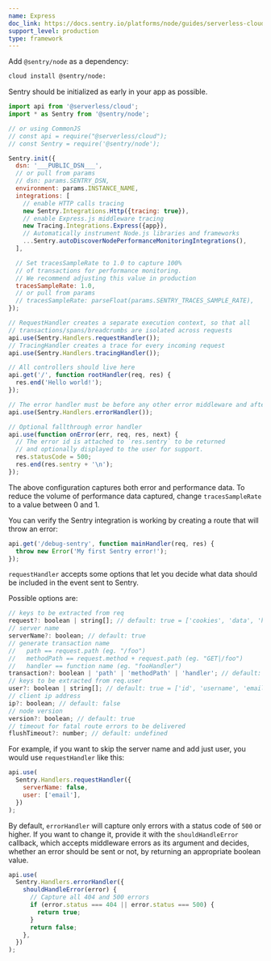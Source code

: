 ```yaml
---
name: Express
doc_link: https://docs.sentry.io/platforms/node/guides/serverless-cloud/
support_level: production
type: framework
---
```


Add `@sentry/node` as a dependency:

```bash
cloud install @sentry/node:
```

Sentry should be initialized as early in your app as possible.

```javascript
import api from '@serverless/cloud';
import * as Sentry from '@sentry/node';

// or using CommonJS
// const api = require("@serverless/cloud");
// const Sentry = require('@sentry/node');

Sentry.init({
  dsn: '___PUBLIC_DSN___',
  // or pull from params
  // dsn: params.SENTRY_DSN,
  environment: params.INSTANCE_NAME,
  integrations: [
    // enable HTTP calls tracing
    new Sentry.Integrations.Http({tracing: true}),
    // enable Express.js middleware tracing
    new Tracing.Integrations.Express({app}),
    // Automatically instrument Node.js libraries and frameworks
    ...Sentry.autoDiscoverNodePerformanceMonitoringIntegrations(),
  ],

  // Set tracesSampleRate to 1.0 to capture 100%
  // of transactions for performance monitoring.
  // We recommend adjusting this value in production
  tracesSampleRate: 1.0,
  // or pull from params
  // tracesSampleRate: parseFloat(params.SENTRY_TRACES_SAMPLE_RATE),
});

// RequestHandler creates a separate execution context, so that all
// transactions/spans/breadcrumbs are isolated across requests
api.use(Sentry.Handlers.requestHandler());
// TracingHandler creates a trace for every incoming request
api.use(Sentry.Handlers.tracingHandler());

// All controllers should live here
api.get('/', function rootHandler(req, res) {
  res.end('Hello world!');
});

// The error handler must be before any other error middleware and after all controllers
api.use(Sentry.Handlers.errorHandler());

// Optional fallthrough error handler
api.use(function onError(err, req, res, next) {
  // The error id is attached to `res.sentry` to be returned
  // and optionally displayed to the user for support.
  res.statusCode = 500;
  res.end(res.sentry + '\n');
});
```

The above configuration captures both error and performance data. To reduce the volume of performance data captured, change `tracesSampleRate` to a value between 0 and 1.

You can verify the Sentry integration is working by creating a route that will throw an error:

```javascript
api.get('/debug-sentry', function mainHandler(req, res) {
  throw new Error('My first Sentry error!');
});
```

`requestHandler` accepts some options that let you decide what data should be included in the event sent to Sentry.

Possible options are:

```javascript
// keys to be extracted from req
request?: boolean | string[]; // default: true = ['cookies', 'data', 'headers', 'method', 'query_string', 'url']
// server name
serverName?: boolean; // default: true
// generate transaction name
//   path == request.path (eg. "/foo")
//   methodPath == request.method + request.path (eg. "GET|/foo")
//   handler == function name (eg. "fooHandler")
transaction?: boolean | 'path' | 'methodPath' | 'handler'; // default: true = 'methodPath'
// keys to be extracted from req.user
user?: boolean | string[]; // default: true = ['id', 'username', 'email']
// client ip address
ip?: boolean; // default: false
// node version
version?: boolean; // default: true
// timeout for fatal route errors to be delivered
flushTimeout?: number; // default: undefined
```

For example, if you want to skip the server name and add just user, you would use `requestHandler` like this:

```javascript
api.use(
  Sentry.Handlers.requestHandler({
    serverName: false,
    user: ['email'],
  })
);
```

By default, `errorHandler` will capture only errors with a status code of `500` or higher. If you want to change it, provide it with the `shouldHandleError` callback, which accepts middleware errors as its argument and decides, whether an error should be sent or not, by returning an appropriate boolean value.

```javascript
api.use(
  Sentry.Handlers.errorHandler({
    shouldHandleError(error) {
      // Capture all 404 and 500 errors
      if (error.status === 404 || error.status === 500) {
        return true;
      }
      return false;
    },
  })
);
```
